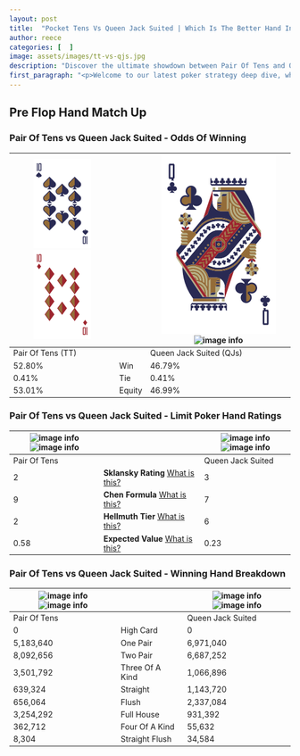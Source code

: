 ```yaml
---
layout: post
title:  "Pocket Tens Vs Queen Jack Suited | Which Is The Better Hand In Poker? A Complete Guide"
author: reece
categories: [  ]
image: assets/images/tt-vs-qjs.jpg
description: "Discover the ultimate showdown between Pair Of Tens and Queen Jack Suited in poker! Uncover the odds, strategies, and scenarios where one hand triumphs over the other. Get ready to up your poker game with this thrilling analysis."
first_paragraph: "<p>Welcome to our latest poker strategy deep dive, where we're pitting two distinct hands against each other in a high-stakes showdown: Pair Of Tens vs Queen Jack Suited.</p><p>In the dynamic world of poker, every decision counts, and knowing which hand holds the upper hand is key to your success at the table.</p><p>In this article, we'll dissect these two hands, explore the scenarios where one dominates the other, and equip you with the knowledge to make strategic choices that can tip the odds in your favor.</p><p>Get ready to unravel the intriguing dynamics of these poker hands and elevate your game to new heights.</p>"
---
```




[comment]: # (sp0)

## Pre Flop Hand Match Up

<div class="table hand-ratings" markdown="1"> 



### Pair Of Tens vs Queen Jack Suited - Odds Of Winning


    
| ![image info](assets/images/hand1/t.png) ![image info](assets/images/hand1/to.png) |  | ![image info](assets/images/hand2/q.png) ![image info](assets/images/hand2/js.png) |
| -------- | -------- | -------- |
| Pair Of Tens (TT) |  | Queen Jack Suited (QJs) |
| 52.80% | Win | 46.79% |
| 0.41% | Tie | 0.41% |
| 53.01% | Equity | 46.99% |




[comment]: # (sp1)



### Pair Of Tens vs Queen Jack Suited - Limit Poker Hand Ratings


    
| ![image info](https://www.riverpairs.com/assets/images/hand1/t.png) ![image info](https://www.riverpairs.com/assets/images/hand1/to.png) |  | ![image info](https://www.riverpairs.com/assets/images/hand2/q.png) ![image info](https://www.riverpairs.com/assets/images/hand2/js.png) |
| -------- | -------- | -------- |
| Pair Of Tens |  | Queen Jack Suited |
| 2 | **Sklansky Rating** [What is this?](/sklansky-rating-explained) | 3 |
| 9 | **Chen Formula** [What is this?](/chen-formula-explained) | 7 |
| 2 | **Hellmuth Tier** [What is this?](/Hellmuth-tier-explained) | 6 |
| 0.58 | **Expected Value** [What is this?](/expected-value-explained) | 0.23 |




[comment]: # (sp2)



### Pair Of Tens vs Queen Jack Suited - Winning Hand Breakdown


    
| ![image info](https://www.riverpairs.com/assets/images/hand1/t.png) ![image info](https://www.riverpairs.com/assets/images/hand1/to.png) |  | ![image info](https://www.riverpairs.com/assets/images/hand2/q.png) ![image info](https://www.riverpairs.com/assets/images/hand2/js.png) |
| -------- | -------- | -------- |
| Pair Of Tens |  | Queen Jack Suited |
| 0 | High Card | 0 |
| 5,183,640 | One Pair | 6,971,040 |
| 8,092,656 | Two Pair | 6,687,252 |
| 3,501,792 | Three Of A Kind | 1,066,896 |
| 639,324 | Straight | 1,143,720 |
| 656,064 | Flush | 2,337,084 |
| 3,254,292 | Full House | 931,392 |
| 362,712 | Four Of A Kind | 55,632 |
| 8,304 | Straight Flush | 34,584 |




[comment]: # (sp3)



</div>

[comment]: # (sp4)



[comment]: # (sp5)

